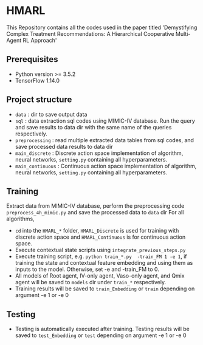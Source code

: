 # HMARL
This Repository contains all the codes used in the paper titled 'Demystifying Complex Treatment Recommendations: A Hierarchical Cooperative Multi-Agent RL Approach'

## Prerequisites

- Python version >= 3.5.2
- TensorFlow 1.14.0


## Project structure
- `data` : dir to save output data
- `sql` : data extraction sql codes using MIMIC-IV database. Run the query and save results to data dir with the same name of the queries respectively.
- `preprocessing` : read multiple extracted data tables from sql codes, and save processed data results to data dir
- `main_discrete` : Discrete action space implementation of algorithm, neural networks, `setting.py` containing all hyperparameters.
- `main_continuous` : Continuous action space implementation of algorithm, neural networks, `setting.py` containing all hyperparameters.

## Training
Extract data from MIMIC-IV database, perform the preprocessing code `preprocess_4h_mimic.py` and save the processed data to `data` dir
For all algorithms, 
- `cd` into the `HMARL_*` folder, `HMARL_Discrete` is used for training with discrete action space and `HMARL_Continuous` is for continuous action space.
- Execute contextual state scripts using `integrate_previous_steps.py`
- Execute training script, e.g. `python train_*.py  -train_FM 1 -e 1`, if training the state and contextual feature embedding and using them as inputs to the model. Otherwise, set -e and -train_FM to 0.
- All models of Root agent, IV-only agent, Vaso-only agent, and Qmix agent will be saved to `models` dir under `train_*` respectively.
- Training results will be saved to `train_Embedding` or `train` depending on argument -e 1 or -e 0
## Testing
- Testing is automatically executed after training. Testing results will be saved to `test_Embedding` or `test` depending on argument -e 1 or -e 0
